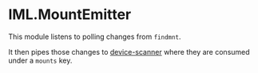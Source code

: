 # IML.MountEmitter

This module listens to polling changes from `findmnt`.

It then pipes those changes to [device-scanner](../IML.DeviceScannerDaemon) where they are consumed
under a `mounts` key.
